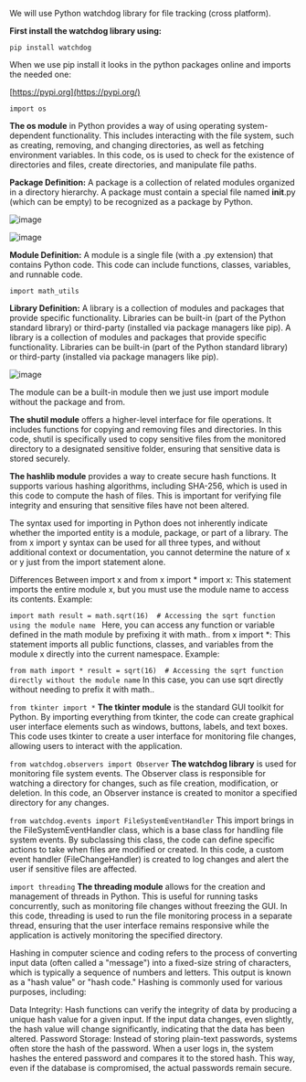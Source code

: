 We will use Python watchdog library for file tracking (cross platform).

 **First install the watchdog library using:**

`pip install watchdog`

When we use pip install it looks in the python packages online and imports the needed one:

[https://pypi.org](https://pypi.org/)

`import os`

**The os module** in Python provides a way of using operating system-dependent functionality. This includes interacting with the file system, such as creating, removing, and changing directories, as well as fetching environment variables. In this code, os is used to check for the existence of directories and files, create directories, and manipulate file paths.

**Package
Definition:** A package is a collection of related modules organized in a directory hierarchy. A package must contain a special file named __init__.py (which can be empty) to be recognized as a package by Python.

![image](https://github.com/user-attachments/assets/bbe2668a-0111-432d-90d6-ddcf97d58886)

![image](https://github.com/user-attachments/assets/aa34269d-e76a-4777-a65c-5c147e0b8045)

**Module
Definition:** A module is a single file (with a .py extension) that contains Python code. This code can include functions, classes, variables, and runnable code.

`import math_utils`

**Library
Definition:** A library is a collection of modules and packages that provide specific functionality. Libraries can be built-in (part of the Python standard library) or third-party (installed via package managers like pip). A library is a collection of modules and packages that provide specific functionality. Libraries can be built-in (part of the Python standard library) or third-party (installed via package managers like pip).

![image](https://github.com/user-attachments/assets/d21dd1e4-3bfd-4ec1-905e-cae196b0d851)

The module can be a built-in module then we just use import module without the package and from.

**The shutil module** offers a higher-level interface for file operations. It includes functions for copying and removing files and directories. In this code, shutil is specifically used to copy sensitive files from the monitored directory to a designated sensitive folder, ensuring that sensitive data is stored securely.

**The hashlib module** provides a way to create secure hash functions. It supports various hashing algorithms, including SHA-256, which is used in this code to compute the hash of files. This is important for verifying file integrity and ensuring that sensitive files have not been altered.

The syntax used for importing in Python does not inherently indicate whether the imported entity is a module, package, or part of a library. The from x import y syntax can be used for all three types, and without additional context or documentation, you cannot determine the nature of x or y just from the import statement alone.

Differences Between import x and from x import *
import x:
This statement imports the entire module x, but you must use the module name to access its contents.
Example:

`import math
result = math.sqrt(16)  # Accessing the sqrt function using the module name
`
Here, you can access any function or variable defined in the math module by prefixing it with math..
from x import *:
This statement imports all public functions, classes, and variables from the module x directly into the current namespace.
Example:

`from math import *
result = sqrt(16)  # Accessing the sqrt function directly without the module name`
In this case, you can use sqrt directly without needing to prefix it with math..

`from tkinter import *`
**The tkinter module** is the standard GUI toolkit for Python. By importing everything from tkinter, the code can create graphical user interface elements such as windows, buttons, labels, and text boxes. This code uses tkinter to create a user interface for monitoring file changes, allowing users to interact with the application.

`from watchdog.observers import Observer`
**The watchdog library** is used for monitoring file system events. The Observer class is responsible for watching a directory for changes, such as file creation, modification, or deletion. In this code, an Observer instance is created to monitor a specified directory for any changes.

`from watchdog.events import FileSystemEventHandler`
This import brings in the FileSystemEventHandler class, which is a base class for handling file system events. By subclassing this class, the code can define specific actions to take when files are modified or created. In this code, a custom event handler (FileChangeHandler) is created to log changes and alert the user if sensitive files are affected.

`import threading`
**The threading module** allows for the creation and management of threads in Python. This is useful for running tasks concurrently, such as monitoring file changes without freezing the GUI. In this code, threading is used to run the file monitoring process in a separate thread, ensuring that the user interface remains responsive while the application is actively monitoring the specified directory.

Hashing in computer science and coding refers to the process of converting input data (often called a "message") into a fixed-size string of characters, which is typically a sequence of numbers and letters. This output is known as a "hash value" or "hash code." Hashing is commonly used for various purposes, including:

Data Integrity: Hash functions can verify the integrity of data by producing a unique hash value for a given input. If the input data changes, even slightly, the hash value will change significantly, indicating that the data has been altered.
Password Storage: Instead of storing plain-text passwords, systems often store the hash of the password. When a user logs in, the system hashes the entered password and compares it to the stored hash. This way, even if the database is compromised, the actual passwords remain secure.
